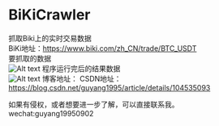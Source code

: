 # BiKiCrawler
抓取Biki上的实时交易数据  
BiKi地址：https://www.biki.com/zh_CN/trade/BTC_USDT  
要抓取的数据  
![Alt text](https://github.com/Guyang1995/BiKiCrawler/blob/master/%E7%BD%91%E9%A1%B5%E6%88%AA%E5%9B%BE.png)
程序运行完后的结果数据  
![Alt text](https://github.com/Guyang1995/BiKiCrawler/blob/master/BikiCrawler%E7%BB%93%E6%9E%9C%E6%95%B0%E6%8D%AE.png)
博客地址：
CSDN地址：https://blog.csdn.net/guyang1995/article/details/104535093  



如果有侵权，或者想要进一步了解，可以直接联系我。  
wechat:guyang19950902
